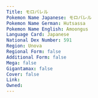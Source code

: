 ```yaml
---
﻿Title: モロバレル
Pokemon Name Japanese: モロバレル
Pokemon Name German: Hutsassa
Pokemon Name English: Amoongus
Language Card: Japanese
National Dex Number: 591
Region: Unova
Regional Form: false
Additional Form: false
Mega: false
Gigantamax: false
Cover: false
Link: 
Owned: 
---
```

